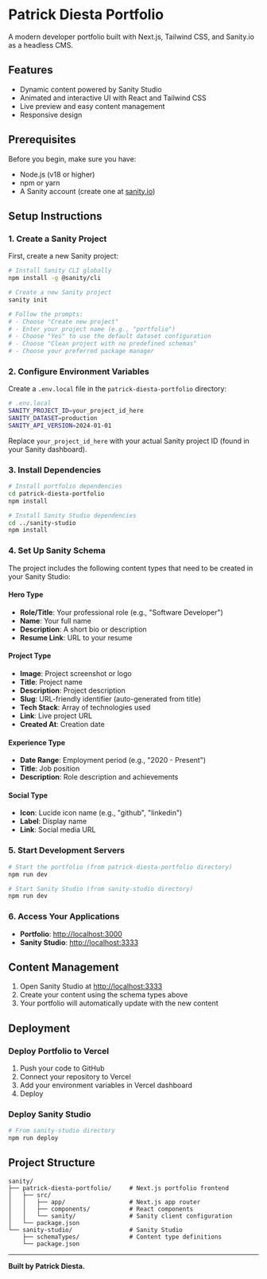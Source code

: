 # Patrick Diesta Portfolio

A modern developer portfolio built with Next.js, Tailwind CSS, and Sanity.io as a headless CMS.

## Features

- Dynamic content powered by Sanity Studio
- Animated and interactive UI with React and Tailwind CSS
- Live preview and easy content management
- Responsive design

## Prerequisites

Before you begin, make sure you have:
- Node.js (v18 or higher)
- npm or yarn
- A Sanity account (create one at [sanity.io](https://www.sanity.io/))

## Setup Instructions

### 1. Create a Sanity Project

First, create a new Sanity project:

```bash
# Install Sanity CLI globally
npm install -g @sanity/cli

# Create a new Sanity project
sanity init

# Follow the prompts:
# - Choose "Create new project"
# - Enter your project name (e.g., "portfolio")
# - Choose "Yes" to use the default dataset configuration
# - Choose "Clean project with no predefined schemas"
# - Choose your preferred package manager
```

### 2. Configure Environment Variables

Create a `.env.local` file in the `patrick-diesta-portfolio` directory:

```bash
# .env.local
SANITY_PROJECT_ID=your_project_id_here
SANITY_DATASET=production
SANITY_API_VERSION=2024-01-01
```

Replace `your_project_id_here` with your actual Sanity project ID (found in your Sanity dashboard).

### 3. Install Dependencies

```bash
# Install portfolio dependencies
cd patrick-diesta-portfolio
npm install

# Install Sanity Studio dependencies
cd ../sanity-studio
npm install
```

### 4. Set Up Sanity Schema

The project includes the following content types that need to be created in your Sanity Studio:

#### Hero Type
- **Role/Title**: Your professional role (e.g., "Software Developer")
- **Name**: Your full name
- **Description**: A short bio or description
- **Resume Link**: URL to your resume

#### Project Type
- **Image**: Project screenshot or logo
- **Title**: Project name
- **Description**: Project description
- **Slug**: URL-friendly identifier (auto-generated from title)
- **Tech Stack**: Array of technologies used
- **Link**: Live project URL
- **Created At**: Creation date

#### Experience Type
- **Date Range**: Employment period (e.g., "2020 - Present")
- **Title**: Job position
- **Description**: Role description and achievements

#### Social Type
- **Icon**: Lucide icon name (e.g., "github", "linkedin")
- **Label**: Display name
- **Link**: Social media URL

### 5. Start Development Servers

```bash
# Start the portfolio (from patrick-diesta-portfolio directory)
npm run dev

# Start Sanity Studio (from sanity-studio directory)
npm run dev
```

### 6. Access Your Applications

- **Portfolio**: [http://localhost:3000](http://localhost:3000)
- **Sanity Studio**: [http://localhost:3333](http://localhost:3333)

## Content Management

1. Open Sanity Studio at [http://localhost:3333](http://localhost:3333)
2. Create your content using the schema types above
3. Your portfolio will automatically update with the new content

## Deployment

### Deploy Portfolio to Vercel

1. Push your code to GitHub
2. Connect your repository to Vercel
3. Add your environment variables in Vercel dashboard
4. Deploy

### Deploy Sanity Studio

```bash
# From sanity-studio directory
npm run deploy
```

## Project Structure

```
sanity/
├── patrick-diesta-portfolio/     # Next.js portfolio frontend
│   ├── src/
│   │   ├── app/                  # Next.js app router
│   │   ├── components/           # React components
│   │   └── sanity/               # Sanity client configuration
│   └── package.json
└── sanity-studio/                # Sanity Studio
    ├── schemaTypes/              # Content type definitions
    └── package.json
```

---

**Built by Patrick Diesta.**

